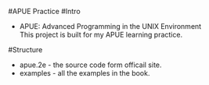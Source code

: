 #APUE Practice
#Intro
- APUE: Advanced Programming in the UNIX Environment   
This project is built for my APUE learning practice.  

#Structure
- apue.2e - the source code form officail site.   
- examples - all the examples in the book.   
